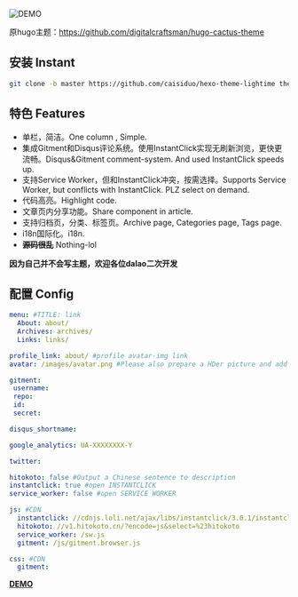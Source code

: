 ![DEMO](https://wx2.sinaimg.cn/large/005zWjpngy1frnimy8mbmj30pp0g340k )

原hugo主题：https://github.com/digitalcraftsman/hugo-cactus-theme



## 安装 Instant

```bash
git clone -b master https://github.com/caisiduo/hexo-theme-lightime themes/lightime
```

## 特色 Features

- 单栏，简洁。One column , Simple.
- 集成Gitment和Disqus评论系统。使用InstantClick实现无刷新浏览，更快更流畅。Disqus&Gitment comment-system. And used InstantClick speeds up.
- 支持Service Worker，但和InstantClick冲突，按需选择。Supports Service Worker, but conflicts with InstantClick. PLZ select on demand.
- 代码高亮。Highlight code.
- 文章页内分享功能。Share component in article.
- 支持归档页，分类、标签页。Archive page, Categories page, Tags page.
- i18n国际化。i18n.
- ~~**源码很乱**~~ Nothing-lol

**因为自己并不会写主题，欢迎各位dalao二次开发**

## 配置 Config
```yaml
menu: #TITLE: link
  About: about/
  Archives: archives/
  Links: links/

profile_link: about/ #profile avatar-img link
avatar: /images/avatar.png #Please also prepare a HDer picture and add suffix@2x put in the same directory.

gitment:
 username: 
 repo: 
 id: 
 secret: 

disqus_shortname: 

google_analytics: UA-XXXXXXXX-Y

twitter: 

hitokoto: false #Output a Chinese sentence to description
instantclick: true #open INSTANTCLICK
service_worker: false #open SERVICE WORKER

js: #CDN
  instantclick: //cdnjs.loli.net/ajax/libs/instantclick/3.0.1/instantclick.min.js
  hitokoto: //v1.hitokoto.cn/?encode=js&select=%23hitokoto
  service_worker: /sw.js
  gitment: /js/gitment.browser.js

css: #CDN
  gitment: 
```

**[DEMO](https://caisiduo.github.io)**
